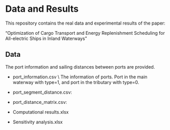 # Data and Results
This repository contains the real data and experimental results of the paper: 

“Optimization of Cargo Transport and Energy Replenishment Scheduling for All-electric Ships in Inland Waterways”

## Data
The port information and sailing distances between ports are provided.
* port_information.csv \\
The information of ports. Port in the main waterway with type=1, and port in the tributary with type=0.
* port_segment_distance.csv:
* port_distance_matrix.csv: 

* Computational results.xlsx
* Sensitivity analysis.xlsx
